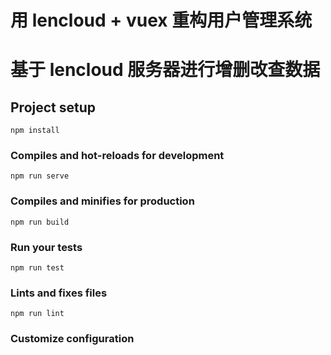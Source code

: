 # 用 lencloud + vuex 重构用户管理系统

# 基于 lencloud 服务器进行增删改查数据

## Project setup
```
npm install
```

### Compiles and hot-reloads for development
```
npm run serve
```

### Compiles and minifies for production
```
npm run build
```

### Run your tests
```
npm run test
```

### Lints and fixes files
```
npm run lint
```

### Customize configuration